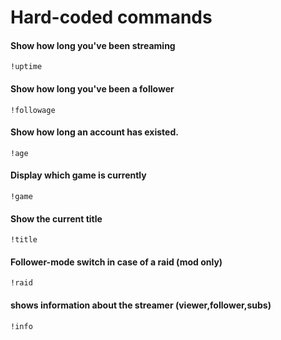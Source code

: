 # Hard-coded commands

#### Show how long you've been streaming
    !uptime
#### Show how long you've been a follower
    !followage
#### Show how long an account has existed.
	!age
#### Display which game is currently
	!game
#### Show the current title
	!title	
#### Follower-mode switch in case of a raid (mod only)
    !raid
#### shows information about the streamer (viewer,follower,subs)
	!info